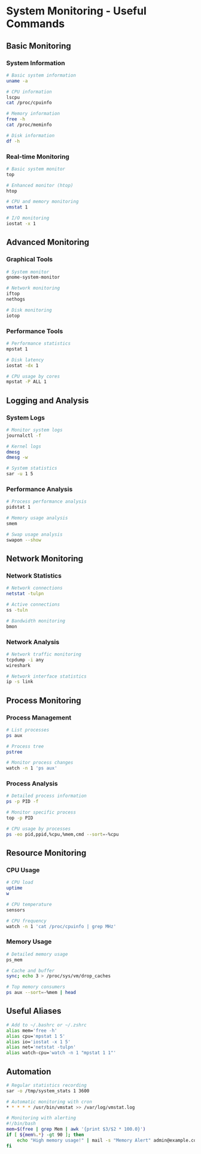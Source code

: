 # System Monitoring - Useful Commands

## Basic Monitoring
### System Information
```bash
# Basic system information
uname -a

# CPU information
lscpu
cat /proc/cpuinfo

# Memory information
free -h
cat /proc/meminfo

# Disk information
df -h
```

### Real-time Monitoring
```bash
# Basic system monitor
top

# Enhanced monitor (htop)
htop

# CPU and memory monitoring
vmstat 1

# I/O monitoring
iostat -x 1
```

## Advanced Monitoring
### Graphical Tools
```bash
# System monitor
gnome-system-monitor

# Network monitoring
iftop
nethogs

# Disk monitoring
iotop
```

### Performance Tools
```bash
# Performance statistics
mpstat 1

# Disk latency
iostat -dx 1

# CPU usage by cores
mpstat -P ALL 1
```

## Logging and Analysis
### System Logs
```bash
# Monitor system logs
journalctl -f

# Kernel logs
dmesg
dmesg -w

# System statistics
sar -u 1 5
```

### Performance Analysis
```bash
# Process performance analysis
pidstat 1

# Memory usage analysis
smem

# Swap usage analysis
swapon --show
```

## Network Monitoring
### Network Statistics
```bash
# Network connections
netstat -tulpn

# Active connections
ss -tuln

# Bandwidth monitoring
bmon
```

### Network Analysis
```bash
# Network traffic monitoring
tcpdump -i any
wireshark

# Network interface statistics
ip -s link
```

## Process Monitoring
### Process Management
```bash
# List processes
ps aux

# Process tree
pstree

# Monitor process changes
watch -n 1 'ps aux'
```

### Process Analysis
```bash
# Detailed process information
ps -p PID -f

# Monitor specific process
top -p PID

# CPU usage by processes
ps -eo pid,ppid,%cpu,%mem,cmd --sort=-%cpu
```

## Resource Monitoring
### CPU Usage
```bash
# CPU load
uptime
w

# CPU temperature
sensors

# CPU frequency
watch -n 1 'cat /proc/cpuinfo | grep MHz'
```

### Memory Usage
```bash
# Detailed memory usage
ps_mem

# Cache and buffer
sync; echo 3 > /proc/sys/vm/drop_caches

# Top memory consumers
ps aux --sort=-%mem | head
```

## Useful Aliases
```bash
# Add to ~/.bashrc or ~/.zshrc
alias mem='free -h'
alias cpu='mpstat 1 5'
alias io='iostat -x 1 5'
alias net='netstat -tulpn'
alias watch-cpu='watch -n 1 "mpstat 1 1"'
```

## Automation
```bash
# Regular statistics recording
sar -o /tmp/system_stats 1 3600

# Automatic monitoring with cron
* * * * * /usr/bin/vmstat >> /var/log/vmstat.log

# Monitoring with alerting
#!/bin/bash
mem=$(free | grep Mem | awk '{print $3/$2 * 100.0}')
if [ ${mem%.*} -gt 90 ]; then
    echo "High memory usage!" | mail -s "Memory Alert" admin@example.com
fi
```